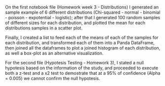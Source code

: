 On the first notebook file (Homework week 3 - Distributions) I generated an sample example of 6 different 
distributions (Chi-squared - normal - binomial - poisson - expotential - logistic); after that I generated
100 random samples of different sizes for each distribution, and plotted the mean for each distributions
samples in a scatter plot.

Finally, I created a list to feed each of the means of each of the samples for each distribution, and 
transformed each of them into a Panda DataFrame, then joined all the dataframes to plot a joined histogram
of each distribution, as well a box-plot as an alternative visualization.  

For the second file (Hypotesis Testing - Homework 3), I stated a null hypotesis based on the information of the 
study, and proceeded to execute both a z-test and a x2 test to demostrate that at a 95% of confidence (Alpha = 0.005)
we cannot confirm the null hypotesis.